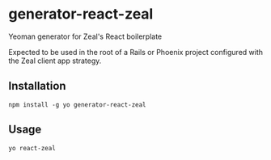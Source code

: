 # generator-react-zeal

Yeoman generator for Zeal's React boilerplate

Expected to be used in the root of a Rails or Phoenix project configured with
the Zeal client app strategy.

## Installation

```
npm install -g yo generator-react-zeal
```

## Usage

```
yo react-zeal
```
